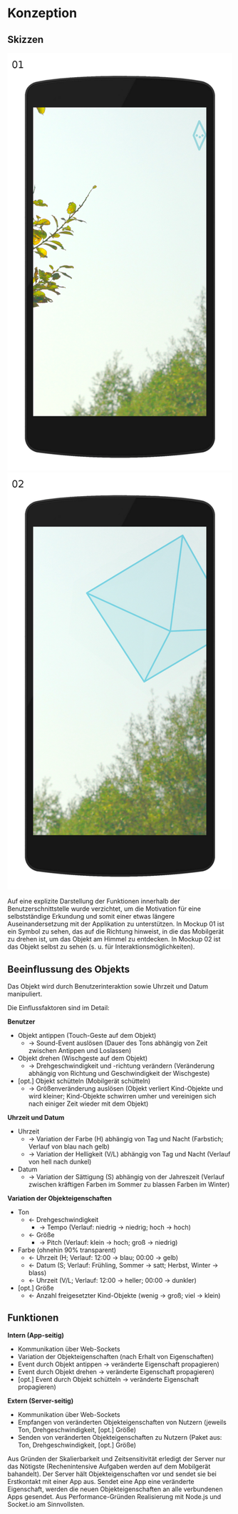 # Konzeption

## Skizzen

![01](telefon-mockup_01_xs.png)
![02](telefon-mockup_02_xs.png)

Auf eine explizite Darstellung der Funktionen innerhalb der Benutzerschnittstelle wurde verzichtet, um die Motivation für eine selbstständige Erkundung und somit einer etwas längere Auseinandersetzung mit der Applikation zu unterstützen.
In Mockup 01 ist ein Symbol zu sehen, das auf die Richtung hinweist, in die das Mobilgerät zu drehen ist, um das Objekt am Himmel zu entdecken.
In Mockup 02 ist das Objekt selbst zu sehen (s. u. für Interaktionsmöglichkeiten).

## Beeinflussung des Objekts

Das Objekt wird durch Benutzerinteraktion sowie Uhrzeit und Datum manipuliert.

Die Einflussfaktoren sind im Detail:

**Benutzer**

- Objekt antippen (Touch-Geste auf dem Objekt)
    - → Sound-Event auslösen (Dauer des Tons abhängig von Zeit zwischen Antippen und Loslassen)
- Objekt drehen (Wischgeste auf dem Objekt)
    - → Drehgeschwindigkeit und -richtung verändern (Veränderung abhängig von Richtung und Geschwindigkeit der Wischgeste)
- [opt.] Objekt schütteln (Mobilgerät schütteln)
    - → Größenveränderung auslösen (Objekt verliert Kind-Objekte und wird kleiner; Kind-Objekte schwirren umher und vereinigen sich nach einiger Zeit wieder mit dem Objekt)

**Uhrzeit und Datum**

- Uhrzeit
    - → Variation der Farbe (H) abhängig von Tag und Nacht (Farbstich; Verlauf von blau nach gelb)
    - → Variation der Helligkeit (V/L) abhängig von Tag und Nacht (Verlauf von hell nach dunkel)
- Datum
    - → Variation der Sättigung (S) abhängig von der Jahreszeit (Verlauf zwischen kräftigen Farben im Sommer zu blassen Farben im Winter)

**Variation der Objekteigenschaften**

- Ton
    - ← Drehgeschwindigkeit
        - → Tempo (Verlauf: niedrig → niedrig; hoch → hoch)
    - ← Größe
        - → Pitch (Verlauf: klein → hoch; groß → niedrig)
- Farbe (ohnehin 90% transparent)
    - ← Uhrzeit (H; Verlauf: 12:00 → blau; 00:00 → gelb)
    - ← Datum (S; Verlauf: Frühling, Sommer → satt; Herbst, Winter → blass)
    - ← Uhrzeit (V/L; Verlauf: 12:00 → heller; 00:00 → dunkler)
- [opt.] Größe
    - ← Anzahl freigesetzter Kind-Objekte (wenig → groß; viel → klein)

## Funktionen

**Intern (App-seitig)**

- Kommunikation über Web-Sockets
- Variation der Objekteigenschaften (nach Erhalt von Eigenschaften)
- Event durch Objekt antippen → veränderte Eigenschaft propagieren)
- Event durch Objekt drehen → veränderte Eigenschaft propagieren)
- [opt.] Event durch Objekt schütteln → veränderte Eigenschaft propagieren)

**Extern (Server-seitig)**

- Kommunikation über Web-Sockets
- Empfangen von veränderten Objekteigenschaften von Nutzern (jeweils Ton, Drehgeschwindigkeit, [opt.] Größe)
- Senden von veränderten Objekteigenschaften zu Nutzern (Paket aus: Ton, Drehgeschwindigkeit, [opt.] Größe)

Aus Gründen der Skalierbarkeit und Zeitsensitivität erledigt der Server nur das Nötigste (Rechenintensive Aufgaben werden auf dem Mobilgerät bahandelt).
Der Server hält Objekteigenschaften vor und sendet sie bei Erstkontakt mit einer App aus. Sendet eine App eine veränderte Eigenschaft, werden die neuen Objekteigenschaften an alle verbundenen Apps gesendet.
Aus Performance-Gründen Realisierung mit Node.js und Socket.io am Sinnvollsten.
